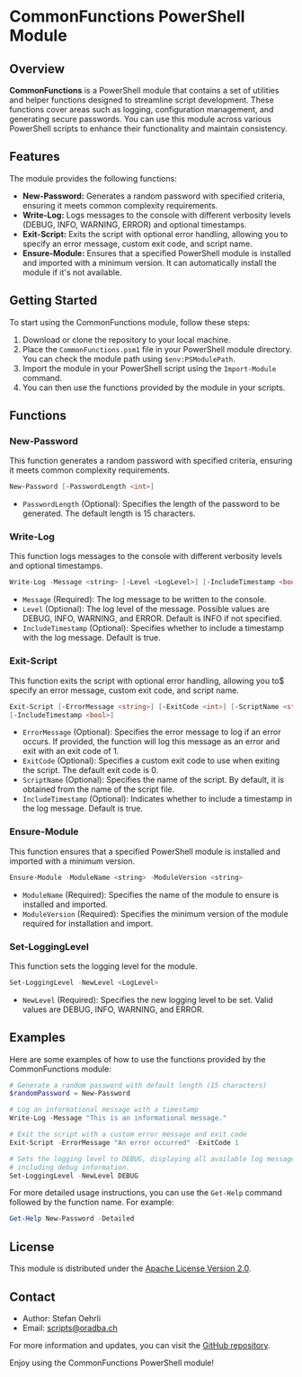 # CommonFunctions PowerShell Module

## Overview

**CommonFunctions** is a PowerShell module that contains a set of utilities and
helper functions designed to streamline script development. These functions cover
areas such as logging, configuration management, and generating secure passwords.
You can use this module across various PowerShell scripts to enhance their
functionality and maintain consistency.

## Features

The module provides the following functions:

- **New-Password:** Generates a random password with specified criteria,
  ensuring it meets common complexity requirements.
- **Write-Log:** Logs messages to the console with different verbosity levels
  (DEBUG, INFO, WARNING, ERROR) and optional timestamps.
- **Exit-Script:** Exits the script with optional error handling, allowing you
  to specify an error message, custom exit code, and script name.
- **Ensure-Module:** Ensures that a specified PowerShell module is installed
  and imported with a minimum version. It can automatically install the module
  if it's not available.

## Getting Started

To start using the CommonFunctions module, follow these steps:

1. Download or clone the repository to your local machine.
2. Place the `CommonFunctions.psm1` file in your PowerShell module directory.
   You can check the module path using `$env:PSModulePath`.
3. Import the module in your PowerShell script using the `Import-Module` command.
4. You can then use the functions provided by the module in your scripts.

## Functions

### New-Password

This function generates a random password with specified criteria, ensuring it
meets common complexity requirements.

```powershell
New-Password [-PasswordLength <int>]
```

- `PasswordLength` (Optional): Specifies the length of the password to be
  generated. The default length is 15 characters.

### Write-Log

This function logs messages to the console with different verbosity levels and
optional timestamps.

```powershell
Write-Log -Message <string> [-Level <LogLevel>] [-IncludeTimestamp <bool>]
```

- `Message` (Required): The log message to be written to the console.
- `Level` (Optional): The log level of the message. Possible values are DEBUG,
  INFO, WARNING, and ERROR. Default is INFO if not specified.
- `IncludeTimestamp` (Optional): Specifies whether to include a timestamp with
  the log message. Default is true.

### Exit-Script

This function exits the script with optional error handling, allowing you to$
specify an error message, custom exit code, and script name.

```powershell
Exit-Script [-ErrorMessage <string>] [-ExitCode <int>] [-ScriptName <string>]
[-IncludeTimestamp <bool>]
```

- `ErrorMessage` (Optional): Specifies the error message to log if an error
  occurs. If provided, the function will log this message as an error and exit
  with an exit code of 1.
- `ExitCode` (Optional): Specifies a custom exit code to use when exiting the
  script. The default exit code is 0.
- `ScriptName` (Optional): Specifies the name of the script. By default, it is
  obtained from the name of the script file.
- `IncludeTimestamp` (Optional): Indicates whether to include a timestamp in
  the log message. Default is true.

### Ensure-Module

This function ensures that a specified PowerShell module is installed and
imported with a minimum version.

```powershell
Ensure-Module -ModuleName <string> -ModuleVersion <string>
```

- `ModuleName` (Required): Specifies the name of the module to ensure is installed
  and imported.
- `ModuleVersion` (Required): Specifies the minimum version of the module required
  for installation and import.

### Set-LoggingLevel

This function sets the logging level for the module.

```powershell
Set-LoggingLevel -NewLevel <LogLevel>
```

- `NewLevel` (Required): Specifies the new logging level to be set. Valid values
  are DEBUG, INFO, WARNING, and ERROR.

## Examples

Here are some examples of how to use the functions provided by the CommonFunctions
module:

```powershell
# Generate a random password with default length (15 characters)
$randomPassword = New-Password

# Log an informational message with a timestamp
Write-Log -Message "This is an informational message."

# Exit the script with a custom error message and exit code
Exit-Script -ErrorMessage "An error occurred" -ExitCode 1

# Sets the logging level to DEBUG, displaying all available log messages,
# including debug information.
Set-LoggingLevel -NewLevel DEBUG
```

For more detailed usage instructions, you can use the `Get-Help` command followed
by the function name. For example:

```powershell
Get-Help New-Password -Detailed
```

## License

This module is distributed under the [Apache License Version 2.0](http://www.apache.org/licenses/).

## Contact

- Author: Stefan Oehrli
- Email: <scripts@oradba.ch>

For more information and updates, you can visit the [GitHub repository](https://github.com/oehrlis/ad-lab/tree/main).

Enjoy using the CommonFunctions PowerShell module!
